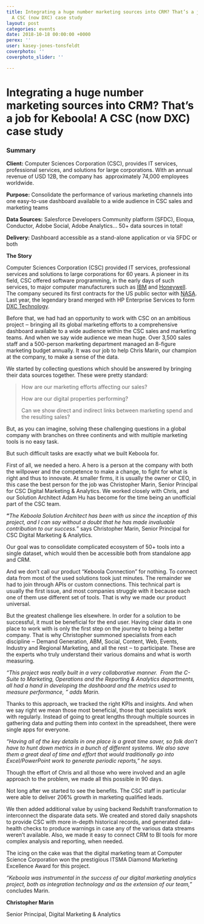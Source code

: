 ```yaml
---
title: Integrating a huge number marketing sources into CRM? That’s a job for Keboola!
  A CSC (now DXC) case study
layout: post
categories: events
date: 2018-10-18 00:00:00 +0000
perex: ''
user: kasey-jones-tonsfeldt
coverphoto: ''
coverphoto_slider: ''

---
```

# Integrating a huge number marketing sources into CRM? That’s a job for Keboola! A CSC (now DXC) case study

### **Summary**

**Client:** Computer Sciences Corporation (CSC), provides IT services, professional services, and solutions for large corporations. With an annual revenue of USD 12B, the company has  approximately 74,000 employees worldwide.

**Purpose:** Consolidate the performance of various marketing channels into one easy-to-use dashboard available to a wide audience in CSC sales and marketing teams  
  
**Data Sources:** Salesforce Developers Community platform (SFDC), Eloqua, Conductor, Adobe Social, Adobe Analytics… 50+ data sources in total!

**Delivery:** Dashboard accessible as a stand-alone application or via SFDC or both

**The Story**

Computer Sciences Corporation (CSC) provided IT services, professional services and solutions to large corporations for 60 years. A pioneer in its field, CSC offered software programming, in the early days of such services, to major computer manufacturers such as [IBM](https://en.wikipedia.org/wiki/IBM) and [Honeywell](https://en.wikipedia.org/wiki/Honeywell). The company secured its first contracts for the US public sector with [NASA](https://en.wikipedia.org/wiki/NASA). Last year, the legendary brand merged with HP Enterprise Services to form [DXC Technology](https://en.wikipedia.org/wiki/DXC_Technology).

Before that, we had had an opportunity to work with CSC on an ambitious project ‒ bringing all its global marketing efforts to a comprehensive dashboard available to a wide audience within the CSC sales and marketing teams. And when we say wide audience we mean huge. Over 3,500 sales staff and a 500-person marketing department managed an 8-figure marketing budget annually. It was our job to help Chris Marin, our champion at the company, to make a sense of the data.

We started by collecting questions which should be answered by bringing their data sources together. These were pretty standard:

> How are our marketing efforts affecting our sales?
>
> How are our digital properties performing?
>
> Can we show direct and indirect links between marketing spend and the resulting sales?

But, as you can imagine, solving these challenging questions in a global company with branches on three continents and with multiple marketing tools is no easy task.

But such difficult tasks are exactly what we built Keboola for.

First of all, we needed a hero. A hero is a person at the company with both the willpower and the competence to make a change, to fight for what is right and thus to innovate. At smaller firms, it is usually the owner or CEO, in this case the best person for the job was Christopher Marin, Senior Principal for CSC Digital Marketing & Analytics. We worked closely with Chris, and our Solution Architect Adam Hu has become for the time being an unofficial part of the CSC team. 

**“**_The Keboola Solution Architect has been with us since the inception of this project, and I can say without a doubt that he has made invaluable contribution to our success._” says Christopher Marin, Senior Principal for CSC Digital Marketing & Analytics.

Our goal was to consolidate complicated ecosystem of 50+ tools into a single dataset, which would then be accessible both from standalone app and CRM.

And we don’t call our product “Keboola Connection” for nothing. To connect data from most of the used solutions took just minutes. The remainder we had to join through APIs or custom connections. This technical part is usually the first issue, and most companies struggle with it because each one of them use different set of tools. That is why we made our product universal.

But the greatest challenge lies elsewhere. In order for a solution to be successful, it must be beneficial for the end user. Having clear data in one place to work with is only the first step on the journey to being a better company. That is why Christopher summoned specialists from each discipline ‒ Demand Generation, ABM, Social, Content, Web, Events, Industry and Regional Marketing, and all the rest ‒ to participate. These are the experts who truly understand their various domains and what is worth measuring. 

_“This project was really built in a very collaborative manner.  From the C-Suite to Marketing, Operations and the Reporting & Analytics departments, all had a hand in developing the dashboard and the metrics used to measure performance, ” adds Marin._

Thanks to this approach, we tracked the right KPIs and insights. And when we say right we mean those most beneficial, those that specialists work with regularly. Instead of going to great lengths through multiple sources in gathering data and putting them into context in the spreadsheet, there were single apps for everyone.

_“Having all of the key details in one place is a great time saver, so folk don’t have to hunt down metrics in a bunch of different systems. We also save them a great deal of time and effort that would traditionally go into Excel/PowerPoint work to generate periodic reports,” he says._

Though the effort of Chris and all those who were involved and an agile approach to the problem, we made all this possible in 90 days. 

Not long after we started to see the benefits. The CSC staff in particular were able to deliver 206% growth in marketing qualified leads.

We then added additional value by using backend Redshift transformation to interconnect the disparate data sets. We created and stored daily snapshots to provide CSC with more in-depth historical records, and generated data-health checks to produce warnings in case any of the various data streams weren’t available. Also, we made it easy to connect CRM to BI tools for more complex analysis and reporting, when needed.

The icing on the cake was that the digital marketing team at Computer Science Corporation won the prestigious ITSMA Diamond Marketing Excellence Award for this project.

_“Keboola was instrumental in the success of our digital marketing analytics project, both as integration technology and as the extension of our team,”_ concludes Marin.

**Christopher Marin**

Senior Principal, Digital Marketing & Analytics